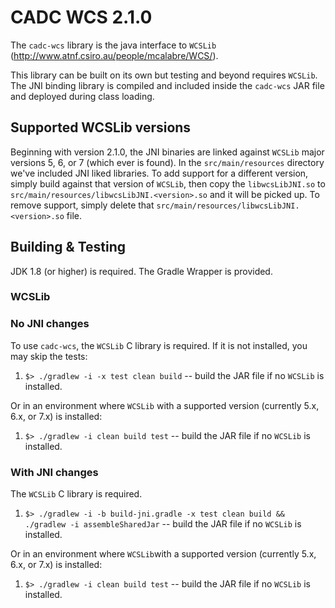 # CADC WCS 2.1.0

The `cadc-wcs` library is the java interface to `WCSLib` (http://www.atnf.csiro.au/people/mcalabre/WCS/).

This library can be built on its own but testing and beyond requires `WCSLib`. The JNI binding library is
compiled and included inside the `cadc-wcs` JAR file and deployed during class loading.

## Supported WCSLib versions

Beginning with version 2.1.0, the JNI binaries are linked against `WCSLib` major versions 5, 6, or 7 (which ever is found).  In the
`src/main/resources` directory we've included JNI liked libraries.  To add support for a different version, simply build
against that version of `WCSLib`, then copy the `libwcsLibJNI.so` to `src/main/resources/libwcsLibJNI.<version>.so` and it
will be picked up.  To remove support, simply delete that `src/main/resources/libwcsLibJNI.<version>.so` file.

## Building & Testing

JDK 1.8 (or higher) is required.  The Gradle Wrapper is provided.

### WCSLib

### No JNI changes

To use `cadc-wcs`, the `WCSLib` C library is required.  If it is not installed, you may skip the tests:

 1. `$> ./gradlew -i -x test clean build` -- build the JAR file if no `WCSLib` is installed.

Or in an environment where `WCSLib` with a supported version (currently 5.x, 6.x, or 7.x) is installed:

 1. `$> ./gradlew -i clean build test` -- build the JAR file if no `WCSLib` is installed.

### With JNI changes

The `WCSLib` C library is required.

1. `$> ./gradlew -i -b build-jni.gradle -x test clean build && ./gradlew -i assembleSharedJar` -- build the JAR file if no `WCSLib` is installed.

Or in an environment where `WCSLib`with a supported version (currently 5.x, 6.x, or 7.x) is installed:

1. `$> ./gradlew -i clean build test` -- build the JAR file if no `WCSLib` is installed.

